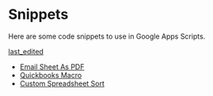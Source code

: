 # Snippets

Here are some code snippets to use in Google Apps Scripts.

[last_edited](_note.md ':include')

* [Email Sheet As PDF](snippets/email-sheet-as-pdf/)
* [Quickbooks Macro](snippets/quickbooks-macro/)
* [Custom Spreadsheet Sort](snippets/custom-spreadsheet-sort/)